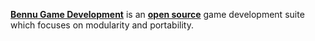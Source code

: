 [**Bennu Game Development**](https://www.bennugd.org/) is an [**open source**](https://github.com/SplinterGU/BennuGD) game development suite which focuses on modularity and portability.
